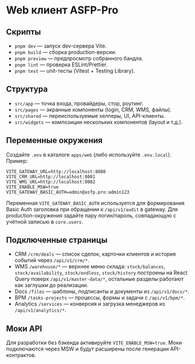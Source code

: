 # Web клиент ASFP-Pro

## Скрипты
- `pnpm dev` — запуск dev-сервера Vite.
- `pnpm build` — сборка production-версии.
- `pnpm preview` — предпросмотр собранного бандла.
- `pnpm lint` — проверка ESLint/Prettier.
- `pnpm test` — unit-тесты (Vitest + Testing Library).

## Структура
- `src/app` — точка входа, провайдеры, стор, роутинг.
- `src/pages` — экранные компоненты (login, CRM, WMS, файлы).
- `src/shared` — переиспользуемые хелперы, UI, API-клиенты.
- `src/widgets` — композиции нескольких компонентов (layout и т.д.).

## Переменные окружения
Создайте `.env` в каталоге `apps/web` (либо используйте `.env.local`). Пример:
```
VITE_GATEWAY_URL=http://localhost:8080
VITE_CRM_URL=http://localhost:8081
VITE_WMS_URL=http://localhost:8082
VITE_ENABLE_MSW=true
VITE_GATEWAY_BASIC_AUTH=admin@asfp.pro:admin123
```

Переменная `VITE_GATEWAY_BASIC_AUTH` используется для формирования Basic Auth заголовка при обращении к `/api/v1/audit` в gateway. Для production-окружения задайте пару логин/пароль, совпадающую с учётной записью в `core.users`.

## Подключенные страницы
- CRM `/crm/deals` — список сделок, карточки клиентов и история событий через `/api/v1/crm/*`.
- WMS `/warehouse/*` — верхнее меню склада: `stock/balances`, `stock/availability`, `stock/endless`, `stock/history` построены на React Query
  поверх `/api/v1/master-data/*`, остальные разделы работают как заглушки до реализации.
- Docs `/files` — шаблоны, подписанты и документы из `/api/v1/docs/*`.
- BPM `/tasks-projects` — процессы, формы и задачи с `/api/v1/bpm/*`.
- Analytics `/services` — конверсия и загрузка менеджеров из `/api/v1/analytics/*`.

## Моки API
Для разработки без бэкенда активируйте `VITE_ENABLE_MSW=true`. Моки подключаются через MSW и
будут расширены после генерации API-контрактов.
